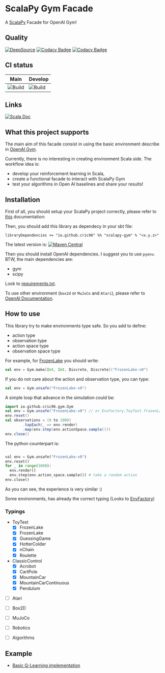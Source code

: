 # ScalaPy Gym Facade
A [ScalaPy](https://scalapy.dev/) Facade for OpenAI Gym!
## Quality
[![DeepSource](https://deepsource.io/gh/cric96/scalapy-gym.svg/?label=active+issues&show_trend=true&token=sesd4g2NALBojik4-0diuFj8)](https://deepsource.io/gh/cric96/scalapy-gym/?ref=repository-badge)
[![Codacy Badge](https://app.codacy.com/project/badge/Grade/63e1dd4638ba4874983e89abb354ed26)](https://www.codacy.com/gh/cric96/scalapy-gym/dashboard?utm_source=github.com&amp;utm_medium=referral&amp;utm_content=cric96/scalapy-gym&amp;utm_campaign=Badge_Grade)
[![Codacy Badge](https://app.codacy.com/project/badge/Coverage/63e1dd4638ba4874983e89abb354ed26)](https://www.codacy.com/gh/cric96/scalapy-gym/dashboard?utm_source=github.com&utm_medium=referral&utm_content=cric96/scalapy-gym&utm_campaign=Badge_Coverage)
## CI status
| Main  | Develop  |
|---|---|
| ![Build](https://github.com/cric96/scalapy-gym/actions/workflows/build.yml/badge.svg)  |  ![Build](https://github.com/cric96/scalapy-gym/actions/workflows/build.yml/badge.svg?branch=develop) |
## Links

[![Scala Doc](https://javadoc.io/badge2/io.github.cric96/scalapy-gym_2.13/scaladoc.svg?color=red)](https://javadoc.io/doc/io.github.cric96/scalapy-gym_2.13)

## What this project supports
The main aim of this facade consist in using the basic environment describe in [OpenAI Gym](http://gym.openai.com/envs/#classic_control).

Currently, there is no interesting in creating environment Scala side. The workflow idea is:
- develop your reinforcement learning in Scala,
- create a functional facade to interact with ScalaPy Gym
- test your algorithms in Open AI baselines and share your results!

## Installation
First of all, you should setup your ScalaPy project correctly, please refer to [this](https://scalapy.dev/docs/) documentation:

Then, you should add this library as dependecy in your sbt file:
```
libraryDependencies += "io.github.cric96" %% "scalapy-gym" % "<x.y.z>"
```
The latest version is: [![Maven Central](https://maven-badges.herokuapp.com/maven-central/io.github.cric96/scalapy-gym_2.13/badge.svg)](https://maven-badges.herokuapp.com/maven-central/io.github.cric96/scalapy-gym_2.13/badge.svg)

Then you should install OpenAI dependencies. I suggest you to use `pyenv`. BTW, the main dependencies are:
- gym
- scipy

Look to [requirements.txt](/requirements.txt).

To use other environment (`box2d` or `MuJuCo` and `Atari`), please refer to [OpenAI Documentation](http://gym.openai.com/docs/).

## How to use

This library try to make environments type safe. So you add to define:
- action type
- observation type
- action space type
- observation space type

For example, for [FrozenLake](http://gym.openai.com/envs/FrozenLake-v0/) you should write:
```scala
val env = Gym.make[Int, Int, Discrete, Discrete]("FrozenLake-v0")
```

If you do not care about the action and observation type, you can type:
```scala
val env = Gym.unsafe("FrozenLake-v0")
```

A simple loop that advance in the simulation could be:
```scala
import io.github.cric96.gym.Gym
val env = Gym.unsafe("FrozenLake-v0") // or EnvFactory.ToyText.frozenLakeV0
env.reset()
val observations = (0 to 1000)
        .tapEach(_ => env.render)
        .map(env.step(env.actionSpace.sample()))
env.close()
```

The python counterpart is:
```python

val env = Gym.unsafe("FrozenLake-v0")
env.reset()
for _ in range(1000):
  env.render()
  env.step(env.action_space.sample()) # take a random action
env.close()
```

As you can see, the experience is very similar :)

Some environments, has already the correct typing (Looks to [EnvFactory](/src/main/scala/gym/envs/EnvFactory.scala))

### Typings
- ToyTest
    - [x] FrozenLake
    - [x] FrozenLake
    - [x] GuessingGame
    - [x] HotterColder
    - [x] nChain
    - [x] Roulette
- ClassicControl
    - [x] Acrobot
    - [x] CartPole
    - [x] MountainCar
    - [x] MountainCarContinuous
    - [x] Pendulum
- [ ] Atari
- [ ] Box2D
- [ ] MuJoCo
- [ ] Robotics
- [ ] Algorithms


## Example
- [Basic Q-Learning implementation](https://github.com/cric96/scala-rl-examples/blob/main/qlearning.ipynb)
